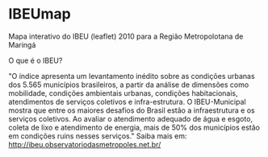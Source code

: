# IBEUmap
Mapa interativo do IBEU (leaflet) 2010 para a Região Metropolotana de Maringá

O que é o IBEU?

"O índice apresenta um levantamento inédito sobre as condições urbanas dos 5.565 municípios brasileiros, a partir da análise de dimensões como mobilidade, condições ambientais urbanas, condições habitacionais, atendimentos de serviços coletivos e infra-estrutura. O IBEU-Municipal mostra que entre os maiores desafios do Brasil estão a infraestrutura e os serviços coletivos. Ao avaliar o atendimento adequado de água e esgoto, coleta de lixo e atendimento de energia, mais de 50% dos municípios estão em condições ruins nesses serviços." 
Saiba mais em:
http://ibeu.observatoriodasmetropoles.net.br/

